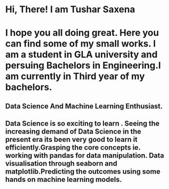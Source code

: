 <h1>Hi, There! I am Tushar Saxena<h1>
<p>I hope you all doing great. Here you can find some of my small works. I am a student in GLA university and persuing Bachelors in Engineering.I am currently in Third year of my bachelors.<p>
<h2>Data Science And Machine Learning Enthusiast.<h2>
<p>Data Science is so exciting to learn . Seeing the increasing demand of Data Science in the present era its been very good to learn it efficiently.Grasping the core concepts ie. working with pandas for data manipulation. Data visualisation through seaborn and matplotlib.Predicting the outcomes using some hands on machine learning models.<p>
